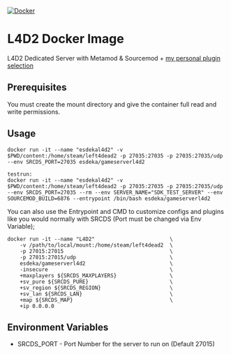[![Docker](https://github.com/EsDeKa/gameserverl4d2/actions/workflows/docker-publish.yml/badge.svg)](https://github.com/EsDeKa/gameserverl4d2/actions/workflows/docker-publish.yml)

# L4D2 Docker Image

L4D2 Dedicated Server with Metamod & Sourcemod + [my personal plugin selection](https://github.com/EsDeKa/l4d2server-resources)

## Prerequisites

You must create the mount directory and give the container full read and write permissions.

## Usage

```
docker run -it --name "esdekal4d2" -v $PWD/content:/home/steam/left4dead2 -p 27035:27035 -p 27035:27035/udp --env SRCDS_PORT=27035 esdeka/gameserverl4d2

testrun:
docker run -it --name "esdekal4d2" -v $PWD/content:/home/steam/left4dead2 -p 27035:27035 -p 27035:27035/udp --env SRCDS_PORT=27035 --rm --env SERVER_NAME="SDK_TEST_SERVER" --env SOURCEMOD_BUILD=6876 --entrypoint /bin/bash esdeka/gameserverl4d2
```

You can also use the Entrypoint and CMD to customize configs and plugins like you would normally with SRCDS (Port must be changed via Env Variable);

```
docker run -it --name "L4D2" 						\
    -v /path/to/local/mount:/home/steam/left4dead2 	\
    -p 27015:27015 									\
    -p 27015:27015/udp 								\
    esdeka/gameserverl4d2            				\
	-insecure                                       \
    +maxplayers ${SRCDS_MAXPLAYERS}                 \
    +sv_pure ${SRCDS_PURE}                          \
    +sv_region ${SRCDS_REGION}                      \
    +sv_lan ${SRCDS_LAN}                            \
    +map ${SRCDS_MAP}                               \
    +ip 0.0.0.0
```

## Environment Variables

* SRCDS_PORT - Port Number for the server to run on (Default 27015)

